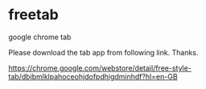 # freetab
google chrome tab

Please download the tab app from following link.
Thanks.

https://chrome.google.com/webstore/detail/free-style-tab/dbjbmlklpahoceohjdofpdhigdminhdf?hl=en-GB
